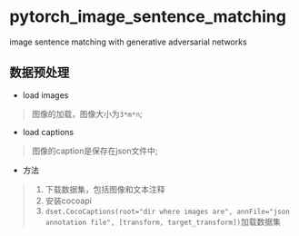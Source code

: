 # pytorch_image_sentence_matching

image sentence matching with generative adversarial networks

## 数据预处理

- load images
> 图像的加载，图像大小为`3*m*n`;
- load captions
> 图像的caption是保存在json文件中;
- 方法
> 1. 下载数据集，包括图像和文本注释
> 2. 安装cocoapi
> 3. ``dset.CocoCaptions(root="dir where images are", annFile="json annotation file", [transform, target_transform])``加载数据集